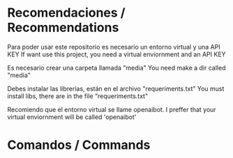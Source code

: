 # Recomendaciones / Recommendations

Para poder usar este repositorio es necesario un entorno virtual y una API KEY
If want use this project, you need a virtual enviornment and an API KEY

Es necesario crear una carpeta llamada "media"
You need make a dir called "media"

Debes instalar las librerias, están en el archivo "requeriments.txt"
You must install libs, there are in the file "requeriments.txt"

Recomiendo que el entorno virtual se llame openaibot.
I preffer that your virtual enviornment will be called 'openaibot'

# Comandos / Commands
